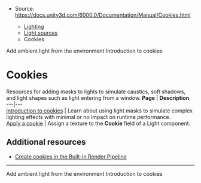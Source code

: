 * Source: https://docs.unity3d.com/6000.0/Documentation/Manual/Cookies.html

  * [Lighting](https://docs.unity3d.com/6000.0/Documentation/Manual/LightingOverview.html)
  * [Light sources](https://docs.unity3d.com/6000.0/Documentation/Manual/lighting-light-sources.html)
  * Cookies


[](https://docs.unity3d.com/6000.0/Documentation/Manual/lighting-ambient-light.html)
Add ambient light from the environment
[](https://docs.unity3d.com/6000.0/Documentation/Manual/Cookies-introduction.html)
Introduction to cookies
# Cookies
Resources for adding masks to lights to simulate caustics, soft shadows, and light shapes such as light entering from a window.
**Page** | **Description**  
---|---  
[Introduction to cookies](https://docs.unity3d.com/6000.0/Documentation/Manual/Cookies-introduction.html) | Learn about using light masks to simulate complex lighting effects with minimal or no impact on runtime performance.  
[Apply a cookie](https://docs.unity3d.com/6000.0/Documentation/Manual/Cookies-apply.html) | Assign a texture to the **Cookie** field of a Light component.  
## Additional resources
  * [Create cookies in the Built-in Render Pipeline](https://docs.unity3d.com/6000.0/Documentation/Manual/creating-cookies-built-in-render-pipeline.html)


* * *
[](https://docs.unity3d.com/6000.0/Documentation/Manual/lighting-ambient-light.html)
Add ambient light from the environment
[](https://docs.unity3d.com/6000.0/Documentation/Manual/Cookies-introduction.html)
Introduction to cookies
